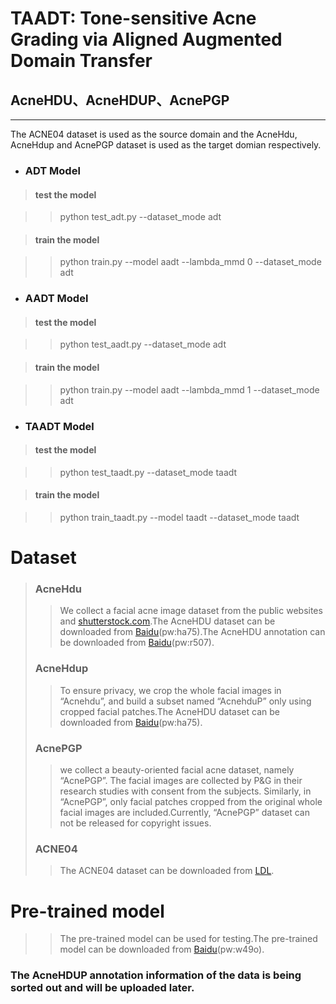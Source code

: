 # TAADT: Tone-sensitive Acne Grading via Aligned Augmented Domain Transfer
## AcneHDU、AcneHDUP、AcnePGP
___
The ACNE04 dataset is used as the source domain and the AcneHdu, AcneHdup and AcnePGP dataset is used as the target domian respectively.
+ ### ADT Model

>#### test the model

>>python test_adt.py --dataset_mode adt

>#### train the model

>>python train.py --model aadt --lambda_mmd 0 --dataset_mode adt

+ ### AADT Model

>#### test the model

>>python test_aadt.py --dataset_mode adt

>#### train the model

>>python train.py --model aadt --lambda_mmd 1 --dataset_mode adt

+ ### TAADT Model

>#### test the model

>>python test_taadt.py --dataset_mode taadt

>#### train the model

>>python train_taadt.py --model taadt --dataset_mode taadt

# Dataset
>### AcneHdu
>>We collect a facial acne image dataset from the public
websites and [shutterstock.com](http://shutterstock.com/).The AcneHDU dataset can be downloaded from [Baidu](https://pan.baidu.com/s/1APEcaR9dL8msEs-vOkFQpg)(pw:ha75).The AcneHDU annotation can be downloaded from [Baidu](https://pan.baidu.com/s/1-sOirE18_-35zKrJ9-Ji7w)(pw:r507).
>### AcneHdup
>>To ensure privacy, we
crop the whole facial images in “Acnehdu”, and build a subset
named “AcnehduP” only using cropped facial patches.The AcneHDU dataset can be downloaded from [Baidu](https://pan.baidu.com/s/1APEcaR9dL8msEs-vOkFQpg)(pw:ha75).
>### AcnePGP
>>we collect a beauty-oriented facial acne
dataset, namely “AcnePGP”. The facial images are collected
by P&G in their research studies with consent from
the subjects. Similarly, in “AcnePGP”, only facial patches
cropped from the original whole facial images are included.Currently, “AcnePGP” dataset can not be released for copyright issues.
>### ACNE04
>>The ACNE04 dataset can be downloaded from [LDL](https://github.com/xpwu95/ldl).
# Pre-trained model
>>The pre-trained model can be used for testing.The pre-trained model can be downloaded from [Baidu](https://pan.baidu.com/s/1E5yZ8dhDouCYIJ0_SZGhzQ)(pw:w49o).

### The AcneHDUP annotation information of the data is being sorted out and will be uploaded later.
